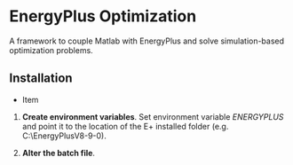 # EnergyPlus Optimization
A framework to couple Matlab with EnergyPlus and solve simulation-based optimization problems.

## Installation

* Item 
1. __Create environment variables__. Set environment variable _ENERGYPLUS_ and point it to the location of the E+ installed folder (e.g. C:\EnergyPlusV8-9-0\).

2. __Alter the batch file__. 


